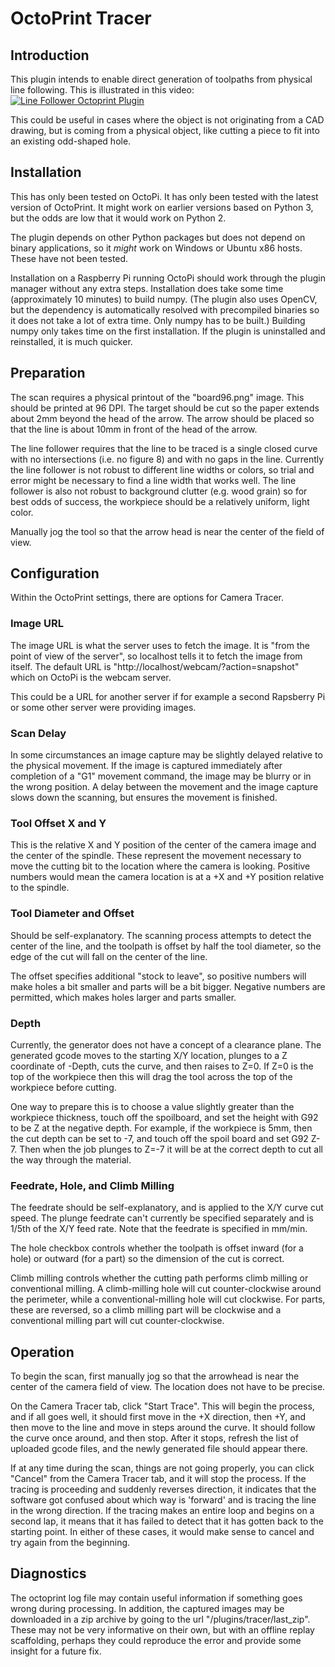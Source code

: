 # OctoPrint Tracer

## Introduction
This plugin intends to enable direct generation of toolpaths from physical line 
following. This is illustrated in this video:
[![Line Follower Octoprint Plugin](https://img.youtube.com/vi/u80e94eu4s0/0.jpg)](https://www.youtube.com/watch?v=u80e94eu4s0)

This could be useful in cases where the object is not originating from a CAD drawing, 
but is coming from a physical object, like cutting a piece to fit into an existing 
odd-shaped hole.

## Installation
This has only been tested on OctoPi.  It has only been tested with the latest version
of OctoPrint.  It might work on earlier versions based on Python 3, but the odds are
low that it would work on Python 2.

The plugin depends on other Python packages but does not depend on binary applications,
so it *might* work on Windows or Ubuntu x86 hosts.  These have not been tested.

Installation on a Raspberry Pi running OctoPi should work through the plugin manager 
without any extra steps.  Installation does take some time (approximately 10 minutes) 
to build numpy.  (The plugin also uses OpenCV, but the dependency is automatically 
resolved with precompiled binaries so it does not take a lot of extra time.  Only 
numpy has to be built.)  Building numpy only takes time on the first installation.
If the plugin is uninstalled and reinstalled, it is much quicker.

## Preparation
The scan requires a physical printout of the "board96.png" image.  This should be
printed at 96 DPI.  The target should be cut so the paper extends about 2mm 
beyond the head of the arrow.  The arrow should be placed so that the line is about 
10mm in front of the head of the arrow.

The line follower requires that the line to be traced is a single closed curve with no 
intersections (i.e. no figure 8) and with no gaps in the line.  Currently the
line follower is not robust to different line widths or colors, so trial and 
error might be necessary to find a line width that works well.  The line follower 
is also not robust to background clutter (e.g. wood grain) so for best odds of success,
the workpiece should be a relatively uniform, light color.

Manually jog the tool so that the arrow head is near the center of the field of view.

## Configuration
Within the OctoPrint settings, there are options for Camera Tracer.

### Image URL
The image URL is what the server uses to fetch the image.  It is "from the point of view
of the server", so localhost tells it to fetch the image from itself.  The default URL is
"http://localhost/webcam/?action=snapshot" which on OctoPi is the webcam server.

This could be a URL for another server if for example a second Rapsberry Pi or some other 
server were providing images.

### Scan Delay
In some circumstances an image capture may be slightly delayed relative to the physical
movement.  If the image is captured immediately after completion of a "G1" movement 
command, the image may be blurry or in the wrong position.  A delay between the movement 
and the image capture slows down the scanning, but ensures the movement is finished.

### Tool Offset X and Y
This is the relative X and Y position of the center of the camera image and the center of
the spindle.  These represent the movement necessary to move the cutting bit to the 
location where the camera is looking.  Positive numbers would mean the camera location is
at a +X and +Y position relative to the spindle.

### Tool Diameter and Offset
Should be self-explanatory.  The scanning process attempts to detect the center 
of the line, and the toolpath is offset by half the tool diameter, so the edge of 
the cut will fall on the center of the line.

The offset specifies additional "stock to leave", so positive numbers will make holes 
a bit smaller and parts will be a bit bigger.  Negative numbers are permitted, which makes 
holes larger and parts smaller.

### Depth
Currently, the generator does not have a concept of a clearance plane.  The generated
gcode moves to the starting X/Y location, plunges to a Z coordinate of -Depth, cuts the
curve, and then raises to Z=0.  If Z=0 is the top of the workpiece then this will drag the
tool across the top of the workpiece before cutting.

One way to prepare this is to choose a value slightly greater than the workpiece thickness,
touch off the spoilboard, and set the height with G92 to be Z at the negative depth.  For 
example, if the workpiece is 5mm, then the cut depth can be set to -7, and touch off the
spoil board and set G92 Z-7.  Then when the job plunges to Z=-7 it will be at the correct 
depth to cut all the way through the material.

### Feedrate, Hole, and Climb Milling
The feedrate should be self-explanatory, and is applied to the X/Y curve cut speed.  The 
plunge feedrate can't currently be specified separately and is 1/5th of the X/Y feed rate.
Note that the feedrate is specified in mm/min.

The hole checkbox controls whether the toolpath is offset inward (for a hole) or 
outward (for a part) so the dimension of the cut is correct.

Climb milling controls whether the cutting path performs climb milling or conventional 
milling.  A climb-milling hole will cut counter-clockwise around the perimeter, while
a conventional-milling hole will cut clockwise.  For parts, these are reversed, so a
climb milling part will be clockwise and a conventional milling part will cut 
counter-clockwise.

## Operation
To begin the scan, first manually jog so that the arrowhead is near the center of the 
camera field of view.  The location does not have to be precise.

On the Camera Tracer tab, click "Start Trace".  This will begin the process, and if all
goes well, it should first move in the +X direction, then +Y, and then move to the line
and move in steps around the curve.  It should follow the curve once around, and then 
stop.  After it stops, refresh the list of uploaded gcode files, and the newly generated
file should appear there.

If at any time during the scan, things are not going properly, you can click "Cancel" 
from the Camera Tracer tab, and it will stop the process.  If the tracing is proceeding 
and suddenly reverses direction, it indicates that the software got confused about which
way is 'forward' and is tracing the line in the wrong direction.  If the tracing makes 
an entire loop and begins on a second lap, it means that it has failed to detect that it
has gotten back to the starting point.  In either of these cases, it would make sense to 
cancel and try again from the beginning.

## Diagnostics
The octoprint log file may contain useful information if something goes wrong during 
processing.  In addition, the captured images may be downloaded in a zip archive by 
going to the url "/plugins/tracer/last_zip".  These may not be very informative on 
their own, but with an offline replay scaffolding, perhaps they could reproduce the 
error and provide some insight for a future fix.